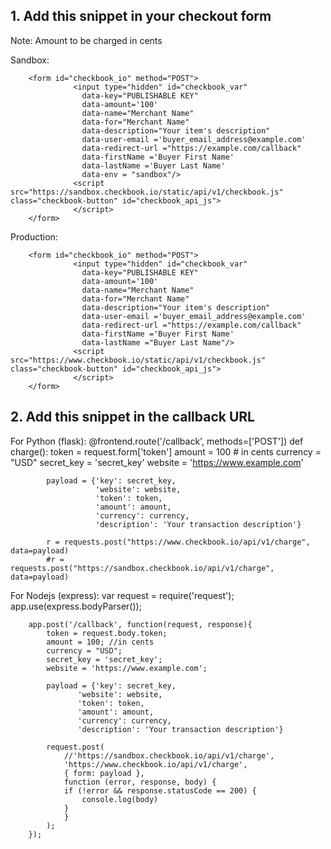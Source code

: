 ## 1. Add this snippet in your checkout form  

Note: Amount to be charged in cents

Sandbox:

        <form id="checkbook_io" method="POST">
                  <input type="hidden" id="checkbook_var"
                    data-key="PUBLISHABLE KEY"
                    data-amount='100'
                    data-name="Merchant Name"
                    data-for="Merchant Name"
                    data-description="Your item's description"
                    data-user-email ='buyer_email_address@example.com'
                    data-redirect-url ="https://example.com/callback"          
                    data-firstName ='Buyer First Name'
                    data-lastName ='Buyer Last Name'
                    data-env = "sandbox"/>
                  <script src="https://sandbox.checkbook.io/static/api/v1/checkbook.js" class="checkbook-button" id="checkbook_api_js">
                  </script>
        </form>

Production:

        <form id="checkbook_io" method="POST">
                  <input type="hidden" id="checkbook_var"
                    data-key="PUBLISHABLE KEY"
                    data-amount='100'
                    data-name="Merchant Name"
                    data-for="Merchant Name"
                    data-description="Your item's description"
                    data-user-email ='buyer_email_address@example.com'
                    data-redirect-url ="https://example.com/callback"            
                    data-firstName ='Buyer First Name'
                    data-lastName ="Buyer Last Name"/>
                  <script src="https://www.checkbook.io/static/api/v1/checkbook.js" class="checkbook-button" id="checkbook_api_js">
                  </script>
        </form>


## 2. Add this snippet in the callback URL  
For Python (flask):
        @frontend.route('/callback', methods=['POST'])
        def charge():
            token = request.form['token']
            amount = 100 # in cents
            currency = "USD"
            secret_key = 'secret_key'
            website = 'https://www.example.com'
        
            payload = {'key': secret_key,
                       'website': website,
                       'token': token,
                       'amount': amount,
                       'currency': currency,
                       'description': 'Your transaction description'}
        
            r = requests.post("https://www.checkbook.io/api/v1/charge", data=payload)
            #r = requests.post("https://sandbox.checkbook.io/api/v1/charge", data=payload)
            
For Nodejs (express):
        var request = require('request');
        app.use(express.bodyParser());
        
        app.post('/callback', function(request, response){
        	token = request.body.token;
        	amount = 100; //in cents
        	currency = "USD";
        	secret_key = 'secret_key';
        	website = 'https://www.example.com';
        
        	payload = {'key': secret_key,
        		   'website': website,
        		   'token': token,
        		   'amount': amount,
        		   'currency': currency,
        		   'description': 'Your transaction description'}
        
        	request.post(
        	    //'https://sandbox.checkbook.io/api/v1/charge',
        	    'https://www.checkbook.io/api/v1/charge',
        	    { form: payload },
        	    function (error, response, body) {
        		if (!error && response.statusCode == 200) {
        		    console.log(body)
        		}
        	    }
        	);
        });
